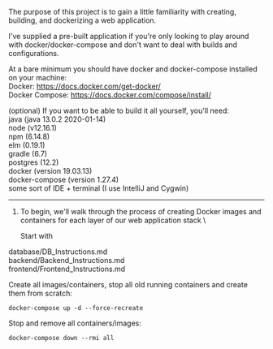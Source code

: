 The purpose of this project is to gain a little familiarity with creating, building, and dockerizing a web application.

I've supplied a pre-built application if you're only looking to play around with docker/docker-compose and don't want
to deal with builds and configurations.

At a bare minimum you should have docker and docker-compose installed on your machine: \
Docker: https://docs.docker.com/get-docker/ \
Docker Compose: https://docs.docker.com/compose/install/

(optional) If you want to be able to build it all yourself, you'll need: \
java (java 13.0.2 2020-01-14) \
node (v12.16.1) \
npm (6.14.8) \
elm (0.19.1) \
gradle (6.7) \
postgres (12.2) \
docker (version 19.03.13) \
docker-compose (version 1.27.4) \
some sort of IDE + terminal (I use IntelliJ and Cygwin)

-----------------------------------------------------------------------------------------------------------------------
1. To begin, we'll walk through the process of creating Docker images and containers for each layer of our web application stack \

    Start with 


database/DB_Instructions.md \
backend/Backend_Instructions.md \
frontend/Frontend_Instructions.md 

Create all images/containers, stop all old running containers and create them from scratch:

`docker-compose up -d --force-recreate`

Stop and remove all containers/images:

`docker-compose down --rmi all`
